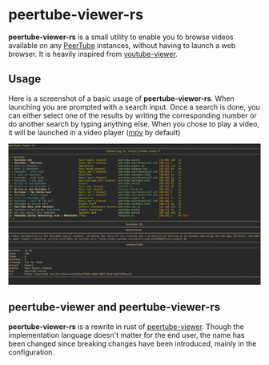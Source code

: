 peertube-viewer-rs
==================

**peertube-viewer-rs** is a small utility to enable you to browse videos available on any [PeerTube](https://joinpeertube.org) instances, without having to launch a web browser.
It is heavily inspired from [youtube-viewer](https://github.com/trizen/youtube-viewer).


Usage
-----

Here is a screenshot of a basic usage of **peertube-viewer-rs**.
When launching  you are prompted with a search input.
Once a search is done, you can either select one of the results by writing the corresponding number or do another search by typing anything else.
When you chose to play a video, it will be launched in a video player ([mpv](https://github.com/mpv-player/mpv) by default)

![peertube-viewer-rs interface](screenshots/screenshot.png)

peertube-viewer and peertube-viewer-rs
--------------------------------------

**peertube-viewer-rs** is a rewrite in rust of [peertube-viewer](https://gitlab.com/SostheneGuedon/peertube-viewer).
Though the implementation language doesn't matter for the end user, the name has been changed since breaking changes have been introduced, mainly in the configuration.


